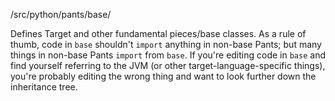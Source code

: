 /src/python/pants/base/

Defines Target and other fundamental pieces/base classes. As a rule of thumb, code in `base`
shouldn't `import` anything in non-base Pants; but many things in non-base Pants `import` from
`base`. If you're editing code in `base` and find yourself referring to the JVM (or other
target-language-specific things), you're probably editing the wrong thing and want to look
further down the inheritance tree.
